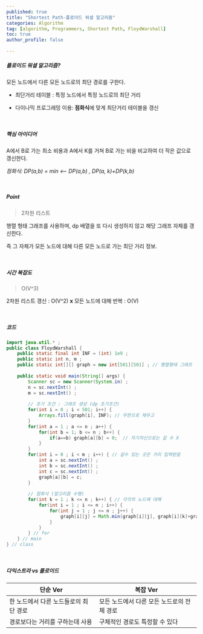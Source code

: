```yaml
---
published: true
title: "Shortest Path-플로이드 워셜 알고리즘" 
categories: Algorithm 
tag: [algorithm, Programmers, Shortest Path, FloydWarshall] 
toc: true
author_profile: false 
  
---
```




##### 플로이드 워셜 알고리즘?

모든 노드에서 다른 모든 노드로의 최단 경로를 구한다. 

* 최단거리 테이블 : 특정 노드에서 특정 노드로의 최단 거리  

* 다이나믹 프로그래밍 이용: **점화식**에 맞게 최단거리 테이블을 갱신 

<br>





##### 핵심 아이디어

A에서 B로 가는 최소 비용과 A에서 K를 거쳐 B로 가는 비을 비교하여 더 작은 값으로 갱신한다. 

 *점화식: DP(a,b) = min <-- DP(a,b) , DP(a, k)+DP(k,b)* 

<br>



##### Point 

> 2차원 리스트

행렬 형태 그래프를 사용하며, dp 배열을 또 다시 생성하지 않고 해당 그래프 자체를 갱신한다.  

즉 그 자체가 모든 노드에 대해 다른 모든 노드로 가는 최단 거리 정보.

<br>



##### 시간 복잡도 

> O(V^3)

2차원 리스트 갱신 : O(V^2)     **x**    모든 노드에 대해 반복 : O(V) 

<br>



##### 코드

```java 
import java.util.* ; 
public class FloydWarshall {
	public static final int INF = (int) 1e9 ; 
	public static int n, m ; 
	public static int[][] graph = new int[501][501] ; // 행렬형태 그래프
	
	public static void main(String[] args) {
		Scanner sc = new Scanner(System.in) ; 
		n = sc.nextInt() ; 
		m = sc.nextInt() ; 
		
		// 초기 조건 : 그래프 생성 (dp 초기조건)    
		for(int i = 0 ; i < 501; i++) {
			Arrays.fill(graph[i], INF); // 무한으로 채우고 
		}	
		for(int a = 1 ; a <= n ; a++) {
			for(int b = 1; b <= n ; b++) {
				if(a==b) graph[a][b] = 0;  // 자기자신으로는 갈 수 X 
			}
		}	
		for(int i = 0 ; i < m ; i++) { // 갈수 있는 곳은 거리 입력받음
			int a = sc.nextInt() ; 
			int b = sc.nextInt() ; 
			int c = sc.nextInt() ;
			graph[a][b] = c; 
		}
		
		// 점화식 (알고리즘 수행)
		for(int k = 1 ; k <= n ; k++) { // 각각의 노드에 대해 
			for(int i = 1 ; i <= n ; i++) {
				for(int j = 1 ; j <= n ; j++) {
					graph[i][j] = Math.min(graph[i][j], graph[i][k]+graph[k][j]) ; 
				}
			}
		} // for		
	} // main 
} // class 
```

<br> 

##### 다익스트라 vs 플로이드 

| 단순 Ver                              | 복잡 Ver                                    |
| ------------------------------------- | ------------------------------------------- |
| 한 노드에서 다른 노드들로의 최단 경로 | 모든 노드에서 다른 모든 노드로의  전체 경로 |
| 경로보다는 거리를 구하는데 사용       | 구체적인 경로도 특정할 수 있다              |

<br>
